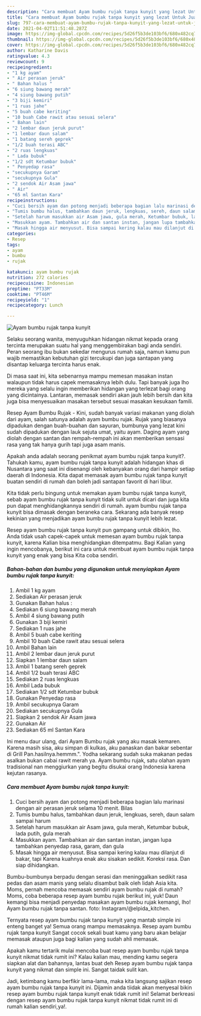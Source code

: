 ```yaml
---
description: "Cara membuat Ayam bumbu rujak tanpa kunyit yang lezat Untuk Jualan"
title: "Cara membuat Ayam bumbu rujak tanpa kunyit yang lezat Untuk Jualan"
slug: 797-cara-membuat-ayam-bumbu-rujak-tanpa-kunyit-yang-lezat-untuk-jualan
date: 2021-04-02T11:51:48.287Z
image: https://img-global.cpcdn.com/recipes/5d26f5b3de103bf6/680x482cq70/ayam-bumbu-rujak-tanpa-kunyit-foto-resep-utama.jpg
thumbnail: https://img-global.cpcdn.com/recipes/5d26f5b3de103bf6/680x482cq70/ayam-bumbu-rujak-tanpa-kunyit-foto-resep-utama.jpg
cover: https://img-global.cpcdn.com/recipes/5d26f5b3de103bf6/680x482cq70/ayam-bumbu-rujak-tanpa-kunyit-foto-resep-utama.jpg
author: Katharine Davis
ratingvalue: 4.3
reviewcount: 9
recipeingredient:
- "1 kg ayam"
- " Air perasan jeruk"
- " Bahan halus "
- "6 siung bawang merah"
- "4 siung bawang putih"
- "3 biji kemiri"
- "1 ruas jahe"
- "5 buah cabe keriting"
- "10 buah Cabe rawit atau sesuai selera"
- " Bahan lain"
- "2 lembar daun jeruk purut"
- "1 lembar daun salam"
- "1 batang sereh geprek"
- "1/2 buah terasi ABC"
- "2 ruas lengkuas"
- " Lada bubuk"
- "1/2 sdt Ketumbar bubuk"
- " Penyedap rasa"
- "secukupnya Garam"
- "secukupnya Gula"
- "2 sendok Air Asam jawa"
- " Air"
- "65 ml Santan Kara"
recipeinstructions:
- "Cuci bersih ayam dan potong menjadi beberapa bagian lalu marinasi dengan air perasan jeruk selama 10 menit. Bilas"
- "Tumis bumbu halus, tambahkan daun jeruk, lengkuas, sereh, daun salam sampai harum"
- "Setelah harum masukkan air Asam jawa, gula merah, Ketumbar bubuk, lada putih, gula merah"
- "Masukkan ayam. Tambahkan air dan santan instan, jangan lupa tambahkan penyedap rasa, garam, dan gula"
- "Masak hingga air menyusut. Bisa sampai kering kalau mau dilanjut di bakar, tapi Karena kuahnya enak aku sisakan sedikit. Koreksi rasa. Dan siap dihidangkan."
categories:
- Resep
tags:
- ayam
- bumbu
- rujak

katakunci: ayam bumbu rujak 
nutrition: 272 calories
recipecuisine: Indonesian
preptime: "PT33M"
cooktime: "PT46M"
recipeyield: "1"
recipecategory: Lunch

---
```



![Ayam bumbu rujak tanpa kunyit](https://img-global.cpcdn.com/recipes/5d26f5b3de103bf6/680x482cq70/ayam-bumbu-rujak-tanpa-kunyit-foto-resep-utama.jpg)

Selaku seorang wanita, menyuguhkan hidangan nikmat kepada orang tercinta merupakan suatu hal yang menggembirakan bagi anda sendiri. Peran seorang ibu bukan sekedar mengurus rumah saja, namun kamu pun wajib memastikan kebutuhan gizi tercukupi dan juga santapan yang disantap keluarga tercinta harus enak.

Di masa  saat ini, kita sebenarnya mampu memesan masakan instan walaupun tidak harus capek memasaknya lebih dulu. Tapi banyak juga lho mereka yang selalu ingin memberikan hidangan yang terlezat bagi orang yang dicintainya. Lantaran, memasak sendiri akan jauh lebih bersih dan kita juga bisa menyesuaikan masakan tersebut sesuai masakan kesukaan famili. 

Resep Ayam Bumbu Rujak - Kini, sudah banyak variasi makanan yang diolah dari ayam, salah satunya adalah ayam bumbu rujak. Rujak yang biasanya dipadukan dengan buah-buahan dan sayuran, bumbunya yang lezat kini sudah dipadukan dengan lauk sejuta umat, yaitu ayam. Daging ayam yang diolah dengan santan dan rempah-rempah ini akan memberikan sensasi rasa yang tak hanya gurih tapi juga asam manis.

Apakah anda adalah seorang penikmat ayam bumbu rujak tanpa kunyit?. Tahukah kamu, ayam bumbu rujak tanpa kunyit adalah hidangan khas di Nusantara yang saat ini disenangi oleh kebanyakan orang dari hampir setiap daerah di Indonesia. Kita dapat memasak ayam bumbu rujak tanpa kunyit buatan sendiri di rumah dan boleh jadi santapan favorit di hari libur.

Kita tidak perlu bingung untuk memakan ayam bumbu rujak tanpa kunyit, sebab ayam bumbu rujak tanpa kunyit tidak sulit untuk dicari dan juga kita pun dapat menghidangkannya sendiri di rumah. ayam bumbu rujak tanpa kunyit bisa dimasak dengan beraneka cara. Sekarang ada banyak resep kekinian yang menjadikan ayam bumbu rujak tanpa kunyit lebih lezat.

Resep ayam bumbu rujak tanpa kunyit pun gampang untuk dibikin, lho. Anda tidak usah capek-capek untuk memesan ayam bumbu rujak tanpa kunyit, karena Kalian bisa menghidangkan ditempatmu. Bagi Kalian yang ingin mencobanya, berikut ini cara untuk membuat ayam bumbu rujak tanpa kunyit yang enak yang bisa Kita coba sendiri.

<!--inarticleads1-->

##### Bahan-bahan dan bumbu yang digunakan untuk menyiapkan Ayam bumbu rujak tanpa kunyit:

1. Ambil 1 kg ayam
1. Sediakan  Air perasan jeruk
1. Gunakan  Bahan halus :
1. Sediakan 6 siung bawang merah
1. Ambil 4 siung bawang putih
1. Gunakan 3 biji kemiri
1. Sediakan 1 ruas jahe
1. Ambil 5 buah cabe keriting
1. Ambil 10 buah Cabe rawit atau sesuai selera
1. Ambil  Bahan lain
1. Ambil 2 lembar daun jeruk purut
1. Siapkan 1 lembar daun salam
1. Ambil 1 batang sereh geprek
1. Ambil 1/2 buah terasi ABC
1. Sediakan 2 ruas lengkuas
1. Ambil  Lada bubuk
1. Sediakan 1/2 sdt Ketumbar bubuk
1. Gunakan  Penyedap rasa
1. Ambil secukupnya Garam
1. Sediakan secukupnya Gula
1. Siapkan 2 sendok Air Asam jawa
1. Gunakan  Air
1. Sediakan 65 ml Santan Kara


Ini menu daur ulang, dari Ayam Bumbu rujak yang aku masak kemaren. Karena masih sisa, aku simpan di kulkas, aku panaskan dan bakar sebentar di Grill Pan.hasilnya.hemmm.&#34;. Yodha sekarang sudah suka makanan pedas asalkan bukan cabai rawit merah ya. Ayam bumbu rujak, satu olahan ayam tradisional nan menggiurkan yang begitu disukai orang Indonesia karena kejutan rasanya. 

<!--inarticleads2-->

##### Cara membuat Ayam bumbu rujak tanpa kunyit:

1. Cuci bersih ayam dan potong menjadi beberapa bagian lalu marinasi dengan air perasan jeruk selama 10 menit. Bilas
1. Tumis bumbu halus, tambahkan daun jeruk, lengkuas, sereh, daun salam sampai harum
1. Setelah harum masukkan air Asam jawa, gula merah, Ketumbar bubuk, lada putih, gula merah
1. Masukkan ayam. Tambahkan air dan santan instan, jangan lupa tambahkan penyedap rasa, garam, dan gula
1. Masak hingga air menyusut. Bisa sampai kering kalau mau dilanjut di bakar, tapi Karena kuahnya enak aku sisakan sedikit. Koreksi rasa. Dan siap dihidangkan.


Bumbu-bumbunya berpadu dengan serasi dan meninggalkan sedikit rasa pedas dan asam manis yang selalu disambut baik oleh lidah Asia kita. Moms, pernah mencoba memasak sendiri ayam bumbu rujak di rumah? Moms, coba beberapa resep ayam bumbu rujak berikut ini, yuk! Daun kemangi bisa menjadi penyedap masakan ayam bumbu rujak kemangi, lho! Ayam bumbu rujak tanpa santan. foto: Instagram/@elpida_kitchen. 

Ternyata resep ayam bumbu rujak tanpa kunyit yang mantab simple ini enteng banget ya! Semua orang mampu memasaknya. Resep ayam bumbu rujak tanpa kunyit Sangat cocok sekali buat kamu yang baru akan belajar memasak ataupun juga bagi kalian yang sudah ahli memasak.

Apakah kamu tertarik mulai mencoba buat resep ayam bumbu rujak tanpa kunyit nikmat tidak rumit ini? Kalau kalian mau, mending kamu segera siapkan alat dan bahannya, lantas buat deh Resep ayam bumbu rujak tanpa kunyit yang nikmat dan simple ini. Sangat taidak sulit kan. 

Jadi, ketimbang kamu berfikir lama-lama, maka kita langsung sajikan resep ayam bumbu rujak tanpa kunyit ini. Dijamin anda tiidak akan menyesal bikin resep ayam bumbu rujak tanpa kunyit enak tidak rumit ini! Selamat berkreasi dengan resep ayam bumbu rujak tanpa kunyit nikmat tidak rumit ini di rumah kalian sendiri,ya!.

